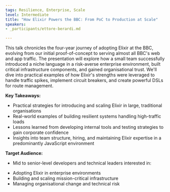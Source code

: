 ```yaml
---
tags: Resilience, Enterprise, Scale
level: Intermediate
title: "How Elixir Powers the BBC: From PoC to Production at Scale"
speakers:
- _participants/ettore-berardi.md

---
```

This talk chronicles the four-year journey of adopting Elixir at the BBC, evolving from our initial proof-of-concept to serving almost all BBC's web and app traffic. The presentation will explore how a small team successfully introduced a niche language in a risk-averse enterprise environment, built critical infrastructure components, and gained organisational trust. We'll dive into practical examples of how Elixir's strengths were leveraged to handle traffic spikes, implement circuit breakers, and create powerful DSLs for route management.

**Key Takeaways:**
- Practical strategies for introducing and scaling Elixir in large, traditional organisations
- Real-world examples of building resilient systems handling high-traffic loads
- Lessons learned from developing internal tools and testing strategies to gain corporate confidence
- Insights into team structure, hiring, and maintaining Elixir expertise in a predominantly JavaScript environment

**Target Audience:**
- Mid to senior-level developers and technical leaders interested in:
* Adopting Elixir in enterprise environments
* Building and scaling mission-critical infrastructure
* Managing organisational change and technical risk
